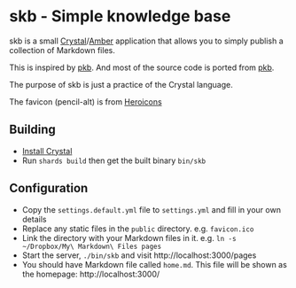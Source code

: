 # skb - Simple knowledge base

skb is a small [Crystal]/[Amber] application that allows you to simply publish a collection of Markdown files.

This is inspired by [pkb]. And most of the source code is ported from [pkb].

The purpose of skb is just a practice of the Crystal language.

The favicon (pencil-alt) is from [Heroicons]

## Building

* [Install Crystal]
* Run `shards build` then get the built binary `bin/skb`

## Configuration

* Copy the `settings.default.yml` file to `settings.yml` and fill in your own details
* Replace any static files in the `public` directory. e.g. `favicon.ico`
* Link the directory with your Markdown files in it. e.g. `ln -s ~/Dropbox/My\ Markdown\ Files pages`
* Start the server, `./bin/skb` and visit http://localhost:3000/pages
* You should have Markdown file called `home.md`. This file will be shown as the homepage: http://localhost:3000/

[Crystal]: https://crystal-lang.org/
[Amber]: https://amberframework.org/
[pkb]: https://github.com/wezm/pkb
[Heroicons]: https://github.com/tailwindlabs/heroicons
[Install Crystal]: https://crystal-lang.org/install/
